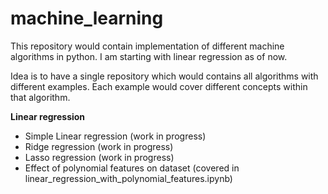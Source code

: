 # machine_learning
This repository would contain implementation of different machine algorithms in python. I am starting with linear regression as of now. 

Idea is to have a single repository which would contains all algorithms with different examples. Each example would cover different concepts within that algorithm. 

**Linear regression**

- Simple Linear regression (work in progress)
- Ridge regression  (work in progress)
- Lasso regression  (work in progress)
- Effect of polynomial features on dataset (covered in linear_regression_with_polynomial_features.ipynb) 
